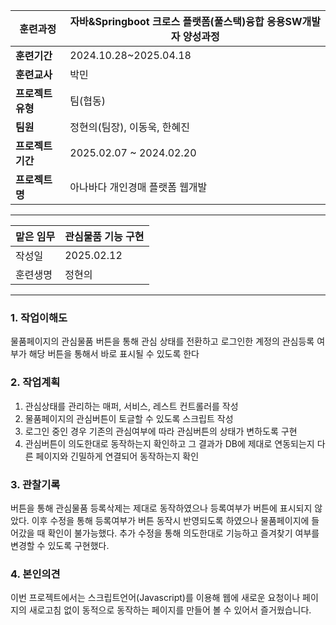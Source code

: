 
| **훈련과정**    | 자바&Springboot 크로스 플랫폼(풀스택)융합 응용SW개발자 양성과정 |
| ----------- | ----------------------------------------- |
| **훈련기간**    | 2024.10.28~2025.04.18                     |
| **훈련교사**    | 박민                                        |
| **프로젝트 유형** | 팀(협동)                                     |
| **팀원**      | 정현의(팀장), 이동욱, 한혜진                         |
| **프로젝트 기간** | 2025.02.07 ~ 2024.02.20                   |
| **프로젝트명**   | 아나바다 개인경매 플랫폼 웹개발                         |

---

| 맡은 임무 | 관심물품 기능 구현 |
| ----- | ---------- |
| 작성일   | 2025.02.12 |
| 훈련생명  | 정현의        |

---

### 1. 작업이해도

물품페이지의 관심물품 버튼을 통해 관심 상태를 전환하고 로그인한 계정의 관심등록 여부가 해당 버튼을 통해서 바로 표시될 수 있도록 한다

### 2. 작업계획

1. 관심상태를 관리하는 매퍼, 서비스, 레스트 컨트롤러를 작성
2. 물품페이지의 관심버튼이 토글할 수 있도록 스크립트 작성
3. 로그인 중인 경우 기존의 관심여부에 따라 관심버튼의 상태가 변하도록 구현
4. 관심버튼이 의도한대로 동작하는지 확인하고 그 결과가 DB에 제대로 연동되는지 다른 페이지와 긴밀하게 연결되어 동작하는지 확인
### 3. 관찰기록

버튼을 통해 관심물품 등록삭제는 제대로 동작하였으나 등록여부가 버튼에 표시되지 않았다.
이후 수정을 통해 등록여부가 버튼 동작시 반영되도록 하였으나 물품페이지에 들어갔을 때 확인이 불가능했다.
추가 수정을 통해 의도한대로 기능하고 즐겨찾기 여부를 변경할 수 있도록 구현했다.
### 4. 본인의견

이번 프로젝트에서는 스크립트언어(Javascript)를 이용해 웹에 새로운 요청이나 페이지의 새로고침 없이 동적으로 동작하는 페이지를 만들어 볼 수 있어서 즐거웠습니다.
